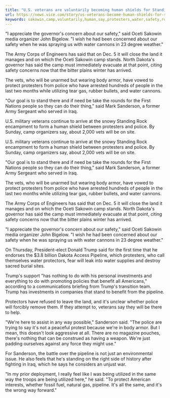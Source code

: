 ```yaml
---
title: "U.S. veterans are voluntarily becoming human shields for Standing Rock protesters"
url: https://news.vice.com/story/us-veterans-become-human-shields-for-standing-rock-protesters
keywords: sakowin,camp,voluntarily,human,say,protesters,water,safety,rock,vets,oceti,army,shields,veterans,sanderson,standing
---
```

"I appreciate the governor's concern about our safety," said Oceti Sakowin media organizer John Bigelow. "I wish he had been concerned about our safety when he was spraying us with water cannons in 23 degree weather."

The Army Corps of Engineers has said that on Dec. 5 it will close the land it manages and on which the Oceti Sakowin camp stands. North Dakota's governor has said the camp must immediately evacuate at that point, citing safety concerns now that the bitter plains winter has arrived.

The vets, who will be unarmed but wearing body armor, have vowed to protect protesters from police who have arrested hundreds of people in the last two months while utilizing tear gas, rubber bullets, and water cannons.

"Our goal is to stand there and if need be take the rounds for the First Nations people so they can do their thing," said Mark Sanderson, a former Army Sergeant who served in Iraq.

U.S. military veterans continue to arrive at the snowy Standing Rock encampment to form a human shield between protesters and police. By Sunday, camp organizers say, about 2,000 vets will be on site.

U.S. military veterans continue to arrive at the snowy Standing Rock encampment to form a human shield between protesters and police. By Sunday, camp organizers say, about 2,000 vets will be on site.

"Our goal is to stand there and if need be take the rounds for the First Nations people so they can do their thing," said Mark Sanderson, a former Army Sergeant who served in Iraq.

The vets, who will be unarmed but wearing body armor, have vowed to protect protesters from police who have arrested hundreds of people in the last two months while utilizing tear gas, rubber bullets, and water cannons.

The Army Corps of Engineers has said that on Dec. 5 it will close the land it manages and on which the Oceti Sakowin camp stands. North Dakota's governor has said the camp must immediately evacuate at that point, citing safety concerns now that the bitter plains winter has arrived.

"I appreciate the governor's concern about our safety," said Oceti Sakowin media organizer John Bigelow. "I wish he had been concerned about our safety when he was spraying us with water cannons in 23 degree weather."

On Thursday, President-elect Donald Trump said for the first time that he endorses the \$3.8 billion Dakota Access Pipeline, which protesters, who call themselves water protectors, fear will leak into water supplies and destroy sacred burial sites.

Trump's support "has nothing to do with his personal investments and everything to do with promoting policies that benefit all Americans," according to a communications briefing from Trump's transition team. Trump has investments in companies that stand to benefit from the pipeline.

Protectors have refused to leave the land, and it's unclear whether police will forcibly remove them. If they attempt to, veterans say they will be there to help.

"We're here to assist in any way possible," Sanderson said. "The police are trying to say it's not a peaceful protest because we're in body armor. But I mean, this doesn't look aggressive at all. There are no magazine pouches, there's nothing that can be construed as having a weapon. We're just padding ourselves against any force they might use."

For Sanderson, the battle over the pipeline is not just an environmental issue. He also feels that he's standing on the right side of history after fighting in Iraq, which he says he considers an unjust war.

"In my prior deployment, I really feel like I was being utilized in the same way the troops are being utilized here," he said. "To protect American interests, whether fossil fuel, natural gas, pipeline. It's all the same, and it's the wrong way forward."
